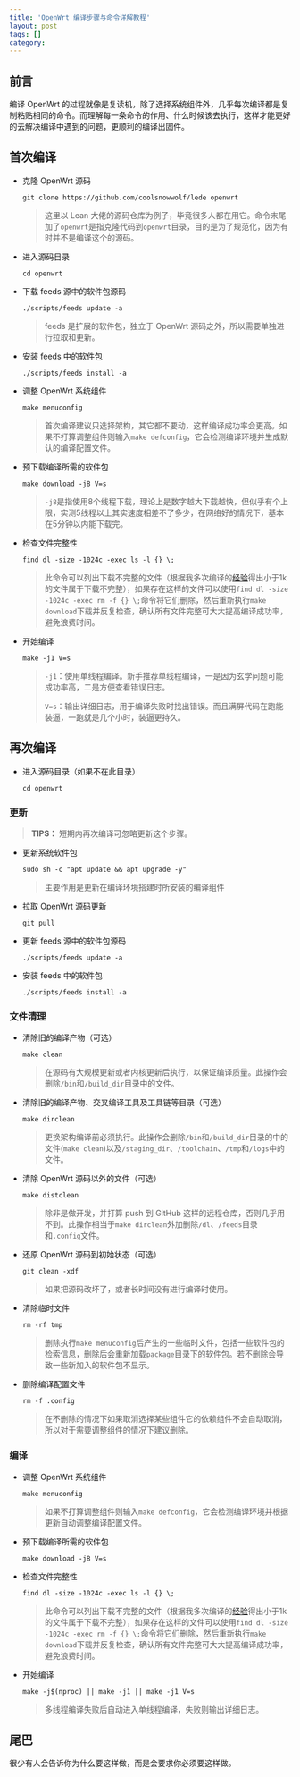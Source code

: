 ```yaml
---
title: 'OpenWrt 编译步骤与命令详解教程'
layout: post
tags: []
category: 
---
```

## 前言

编译 Open­Wrt 的过程就像是复读机，除了选择系统组件外，几乎每次编译都是复制粘贴相同的命令。而理解每一条命令的作用、什么时候该去执行，这样才能更好的去解决编译中遇到的问题，更顺利的编译出固件。

## 首次编译

- 克隆 Open­Wrt 源码
    
    ```none
    git clone https://github.com/coolsnowwolf/lede openwrt
    ```
    
    > 这里以 Lean 大佬的源码仓库为例子，毕竟很多人都在用它。命令末尾加了`openwrt`是指克隆代码到`openwrt`目录，目的是为了规范化，因为有时并不是编译这个的源码。
    
- 进入源码目录
    
    ```none
    cd openwrt
    ```
    
- 下载 feeds 源中的软件包源码
    
    ```none
    ./scripts/feeds update -a
    ```
    
    > feeds 是扩展的软件包，独立于 Open­Wrt 源码之外，所以需要单独进行拉取和更新。
    
- 安装 feeds 中的软件包
    
    ```none
    ./scripts/feeds install -a
    ```
    
- 调整 Open­Wrt 系统组件
    
    ```none
    make menuconfig
    ```
    
    > 首次编译建议只选择架构，其它都不要动，这样编译成功率会更高。如果不打算调整组件则输入`make defconfig`，它会检测编译环境并生成默认的编译配置文件。
    
- 预下载编译所需的软件包
    
    ```none
    make download -j8 V=s
    ```
    
    > `-j8`是指使用8个线程下载，理论上是数字越大下载越快，但似乎有个上限，实测5线程以上其实速度相差不了多少，在网络好的情况下，基本在5分钟以内能下载完。
    
- 检查文件完整性
    
    ```none
    find dl -size -1024c -exec ls -l {} \;
    ```
    
    > 此命令可以列出下载不完整的文件（根据我多次编译的[经验](https://p3terx.com/archives/reasons-and-solutions-for-openwrt-compilation-failure.html)得出小于1k的文件属于下载不完整），如果存在这样的文件可以使用`find dl -size -1024c -exec rm -f {} \;`命令将它们删除，然后重新执行`make download`下载并反复检查，确认所有文件完整可大大提高编译成功率，避免浪费时间。
    
- 开始编译
    
    ```none
    make -j1 V=s
    ```
    
    > `-j1`：使用单线程编译。新手推荐单线程编译，一是因为玄学问题可能成功率高，二是方便查看错误日志。
    > 
    > `V=s`：输出详细日志，用于编译失败时找出错误。而且满屏代码在跑能装逼，一跑就是几个小时，装逼更持久。
    

## 再次编译

- 进入源码目录（如果不在此目录）
    
    ```none
    cd openwrt
    ```
    

### 更新

> **TIPS：** 短期内再次编译可忽略更新这个步骤。

- 更新系统软件包
    
    ```none
    sudo sh -c "apt update && apt upgrade -y"
    ```
    
    > 主要作用是更新在编译环境搭建时所安装的编译组件
    
- 拉取 Open­Wrt 源码更新
    
    ```none
    git pull
    ```
    
- 更新 feeds 源中的软件包源码
    
    ```none
    ./scripts/feeds update -a
    ```
    
- 安装 feeds 中的软件包
    
    ```none
    ./scripts/feeds install -a
    ```
    

### 文件清理

- 清除旧的编译产物（可选）
    
    ```none
    make clean
    ```
    
    > 在源码有大规模更新或者内核更新后执行，以保证编译质量。此操作会删除`/bin`和`/build_dir`目录中的文件。
    
- 清除旧的编译产物、交叉编译工具及工具链等目录（可选）
    
    ```none
    make dirclean
    ```
    
    > 更换架构编译前必须执行。此操作会删除`/bin`和`/build_dir`目录的中的文件(`make clean`)以及`/staging_dir`、`/toolchain`、`/tmp`和`/logs`中的文件。
    
- 清除 Open­Wrt 源码以外的文件（可选）
    
    ```none
    make distclean
    ```
    
    > 除非是做开发，并打算 push 到 GitHub 这样的远程仓库，否则几乎用不到。此操作相当于`make dirclean`外加删除`/dl`、`/feeds`目录和`.config`文件。
    
- 还原 Open­Wrt 源码到初始状态（可选）
    
    ```none
    git clean -xdf
    ```
    
    > 如果把源码改坏了，或者长时间没有进行编译时使用。
    
- 清除临时文件
    
    ```none
    rm -rf tmp
    ```
    
    > 删除执行`make menuconfig`后产生的一些临时文件，包括一些软件包的检索信息，删除后会重新加载`package`目录下的软件包。若不删除会导致一些新加入的软件包不显示。
    
- 删除编译配置文件
    
    ```none
    rm -f .config
    ```
    
    > 在不删除的情况下如果取消选择某些组件它的依赖组件不会自动取消，所以对于需要调整组件的情况下建议删除。
    

### 编译

- 调整 Open­Wrt 系统组件
    
    ```none
    make menuconfig
    ```
    
    > 如果不打算调整组件则输入`make defconfig`，它会检测编译环境并根据更新自动调整编译配置文件。
    
- 预下载编译所需的软件包
    
    ```none
    make download -j8 V=s
    ```
    
- 检查文件完整性
    
    ```none
    find dl -size -1024c -exec ls -l {} \;
    ```
    
    > 此命令可以列出下载不完整的文件（根据我多次编译的[经验](https://p3terx.com/archives/reasons-and-solutions-for-openwrt-compilation-failure.html)得出小于1k的文件属于下载不完整），如果存在这样的文件可以使用`find dl -size -1024c -exec rm -f {} \;`命令将它们删除，然后重新执行`make download`下载并反复检查，确认所有文件完整可大大提高编译成功率，避免浪费时间。
    
- 开始编译
    
    ```none
    make -j$(nproc) || make -j1 || make -j1 V=s
    ```
    
    > 多线程编译失败后自动进入单线程编译，失败则输出详细日志。
    

## 尾巴

很少有人会告诉你为什么要这样做，而是会要求你必须要这样做。